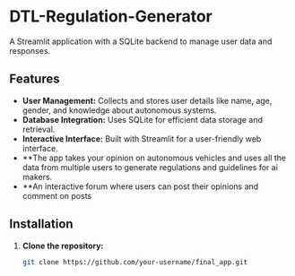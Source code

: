 # DTL-Regulation-Generator

A Streamlit application with a SQLite backend to manage user data and responses.

## Features

- **User Management:** Collects and stores user details like name, age, gender, and knowledge about autonomous systems.
- **Database Integration:** Uses SQLite for efficient data storage and retrieval.
- **Interactive Interface:** Built with Streamlit for a user-friendly web interface.
- **The app takes your opinion on autonomous vehicles and uses all the data from multiple users to generate regulations and guidelines for ai makers.
- **An interactive forum where users can post their opinions and comment on posts

## Installation

1. **Clone the repository:**

   ```bash
   git clone https://github.com/your-username/final_app.git

